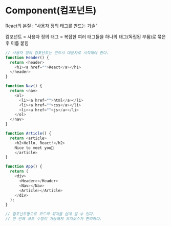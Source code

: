 # Component(컴포넌트)

React의 본질 :  “사용자 정의 태그를 만드는 기술”

컴포넌트 = 사용자 정의 태그 = 복잡한 여러 태그들을 하나의 태그(독립된 부품)로 묶은 후 이름 붙힘

```javascript
// 사용자 정의 컴포넌트는 반드시 대문자로 시작해야 한다.
function Header() {  
  return <header>
    <h1><a href="">React</a></h1>
  </header>
}

function Nav() {
  return <nav>
    <ol>
      <li><a href="">html</a></li>
      <li><a href="">css</a></li>
      <li><a href="">js</a></li>
    </ol>
  </nav>
}

function Article() {
  return <article>
    <h2>Hello, React!</h2> 
    Nice to meet you🙂
    </article>
}

function App() {
  return (
    <div>
      <Header></Header>
      <Nav></Nav>
      <Article></Article>
    </div>
  );
}

// 컴포넌트명으로 코드의 취지를 쉽게 알 수 있다.
// 한 번에 코드 수정이 가능해져 유지보수가 편리하다.
```